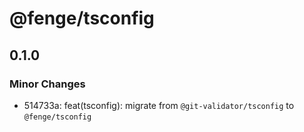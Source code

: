 # @fenge/tsconfig

## 0.1.0

### Minor Changes

- 514733a: feat(tsconfig): migrate from `@git-validator/tsconfig` to `@fenge/tsconfig`
